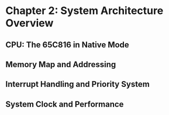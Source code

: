 # Chapter 2: System Architecture Overview

## CPU: The 65C816 in Native Mode

## Memory Map and Addressing

## Interrupt Handling and Priority System

## System Clock and Performance
